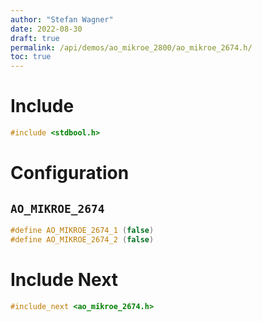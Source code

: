 ```yaml
---
author: "Stefan Wagner"
date: 2022-08-30
draft: true
permalink: /api/demos/ao_mikroe_2800/ao_mikroe_2674.h/
toc: true
---
```


# Include

```c
#include <stdbool.h>
```

# Configuration

## `AO_MIKROE_2674`

```c
#define AO_MIKROE_2674_1 (false)
#define AO_MIKROE_2674_2 (false)
```

# Include Next

```c
#include_next <ao_mikroe_2674.h>
```
